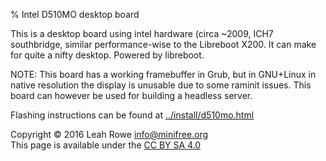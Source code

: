 % Intel D510MO desktop board 

This is a desktop board using intel hardware (circa \~2009, ICH7
southbridge, similar performance-wise to the Libreboot X200. It can make
for quite a nifty desktop. Powered by libreboot.

NOTE: This board has a working framebuffer in Grub, but in GNU+Linux in
native resolution the display is unusable due to some raminit issues.
This board can however be used for building a headless server.

Flashing instructions can be found at
[../install/d510mo.html](../install/d510mo.html)

Copyright © 2016 Leah Rowe <info@minifree.org>\
This page is available under the [CC BY SA 4.0](../cc-by-sa-4.0.txt)
